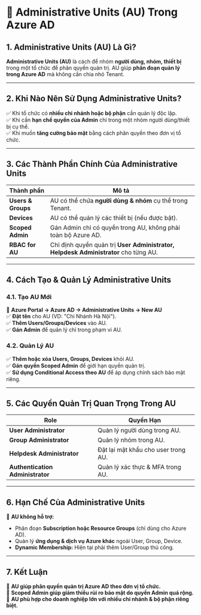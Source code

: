 # 🏢 Administrative Units (AU) Trong Azure AD  

## 1. Administrative Units (AU) Là Gì?  
**Administrative Units (AU)** là cách để nhóm **người dùng, nhóm, thiết bị** trong một tổ chức để phân quyền quản trị. AU giúp **phân đoạn quản lý trong Azure AD** mà không cần chia nhỏ Tenant.  

---

## 2. Khi Nào Nên Sử Dụng Administrative Units?  
✅ Khi tổ chức có **nhiều chi nhánh hoặc bộ phận** cần quản lý độc lập.  
✅ Khi cần **hạn chế quyền của Admin** chỉ trong một nhóm người dùng/thiết bị cụ thể.  
✅ Khi muốn **tăng cường bảo mật** bằng cách phân quyền theo đơn vị tổ chức.  

---

## 3. Các Thành Phần Chính Của Administrative Units  

| Thành phần | Mô tả |
|------------|--------|
| **Users & Groups** | AU có thể chứa **người dùng & nhóm** cụ thể trong Tenant. |
| **Devices** | AU có thể quản lý các thiết bị (nếu được bật). |
| **Scoped Admin** | Gán Admin chỉ có quyền trong AU, không phải toàn bộ Azure AD. |
| **RBAC for AU** | Chỉ định quyền quản trị **User Administrator, Helpdesk Administrator** cho từng AU. |

---

## 4. Cách Tạo & Quản Lý Administrative Units  

### 4.1. **Tạo AU Mới**  
📌 **Azure Portal → Azure AD → Administrative Units → New AU**  
✅ **Đặt tên** cho AU (VD: "Chi Nhánh Hà Nội").  
✅ **Thêm Users/Groups/Devices** vào AU.  
✅ **Gán Admin** để quản lý chỉ trong phạm vi AU.  

### 4.2. **Quản Lý AU**  
✅ **Thêm hoặc xóa Users, Groups, Devices** khỏi AU.  
✅ **Gán quyền Scoped Admin** để giới hạn quyền quản trị.  
✅ **Sử dụng Conditional Access theo AU** để áp dụng chính sách bảo mật riêng.  

---

## 5. Các Quyền Quản Trị Quan Trọng Trong AU  

| Role | Quyền Hạn |
|------|----------|
| **User Administrator** | Quản lý người dùng trong AU. |
| **Group Administrator** | Quản lý nhóm trong AU. |
| **Helpdesk Administrator** | Đặt lại mật khẩu cho user trong AU. |
| **Authentication Administrator** | Quản lý xác thực & MFA trong AU. |

---

## 6. Hạn Chế Của Administrative Units  
🚨 **AU không hỗ trợ:**  
- Phân đoạn **Subscription hoặc Resource Groups** (chỉ dùng cho Azure AD).  
- Quản lý **ứng dụng & dịch vụ Azure khác** ngoài User, Group, Device.  
- **Dynamic Membership:** Hiện tại phải thêm User/Group thủ công.  

---

## 7. Kết Luận  
🔹 **AU giúp phân quyền quản trị Azure AD theo đơn vị tổ chức.**  
🔹 **Scoped Admin giúp giảm thiểu rủi ro bảo mật do quyền Admin quá rộng.**  
🔹 **AU phù hợp cho doanh nghiệp lớn với nhiều chi nhánh & bộ phận riêng biệt.**  



